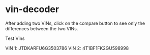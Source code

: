 # vin-decoder

After adding two VINs, click on the compare button to see only the differences between the two VINs.

Test Vins

VIN 1: JTDKARFU6G3503786
VIN 2: 4T1BF1FK2GU598998
